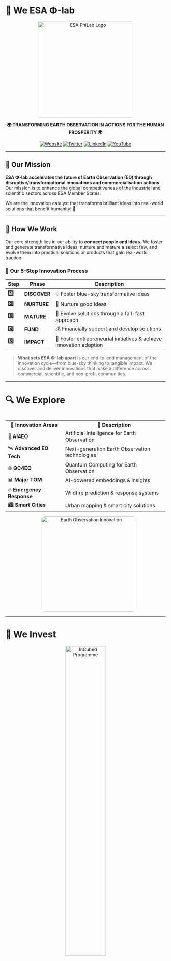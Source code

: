 # 🚀 We ESA Φ-lab 

<p align="center">
  <img src="https://philab.esa.int/wp-content/themes/philab24/assets/ESA_Title.svg" alt="ESA PhiLab Logo" width="300">
</p>

<p align="center">
  <strong>🌍 TRANSFORMING EARTH OBSERVATION IN ACTIONS FOR THE HUMAN PROSPERITY 🌍</strong>
</p>

<div align="center">

[![Website](https://img.shields.io/badge/Website-philab.esa.int-blue?style=for-the-badge)](https://philab.esa.int)
[![Twitter](https://img.shields.io/badge/Twitter-ESA_EO-1DA1F2?style=for-the-badge&logo=twitter&logoColor=white)](https://twitter.com/ESA_EO)
[![LinkedIn](https://img.shields.io/badge/LinkedIn-ESA_PhiLab-0077B5?style=for-the-badge&logo=linkedin&logoColor=white)](https://www.linkedin.com/groups/8984375/)
[![YouTube](https://img.shields.io/badge/YouTube-ESA-red?style=for-the-badge&logo=youtube&logoColor=white)](https://www.youtube.com/channel/UCIBaDdAbGlFDeS33shmlD0A)

</div>

---

## 🎯  Our Mission

**ESA Φ-lab accelerates the future of Earth Observation (EO) through disruptive/transformational innovations and commercialisation actions.** Our mission is to enhance the global competitiveness of the industrial and scientific sectors across ESA Member States.

We are the innovation catalyst that transforms brilliant ideas into real-world solutions that benefit humanity! 🌟

---

## 🔬 How We Work

Our core strength lies in our ability to **connect people and ideas**. We foster and generate transformative ideas, nurture and mature a select few, and evolve them into practical solutions or products that gain real-world traction.

### 🚀 Our 5-Step Innovation Process

<div align="center">

| Step | Phase | Description |
|------|-------|-------------|
| **1️⃣** | **DISCOVER** | 💡 Foster blue-sky transformative ideas |
| **2️⃣** | **NURTURE** | 🌱 Nurture good ideas |
| **3️⃣** | **MATURE** | 🔄 Evolve solutions through a fail-fast approach |
| **4️⃣** | **FUND** | 💰 Financially support and develop solutions |
| **5️⃣** | **IMPACT** | 🎯 Foster entrepreneurial initiatives & achieve innovation adoption |

</div>

> **What sets ESA Φ-lab apart** is our end-to-end management of the innovation cycle—from blue-sky thinking to tangible impact. We discover and deliver innovations that make a difference across commercial, scientific, and non-profit communities.

---
#    🔍 We Explore

<div align="center">
    <div align="center">
        <table style="display: inline-block; vertical-align: top;">
            <tr>
                <th>🔬 <strong>Innovation Areas</strong></th>
                <th>📝 <strong>Description</strong></th>
            </tr>
            <tr>
                <td>🤖 <strong>AI4EO</strong></td>
                <td>Artificial Intelligence for Earth Observation</td>
            </tr>
            <tr>
                <td>🛰️ <strong>Advanced EO Tech</strong></td>
                <td>Next-generation Earth Observation technologies</td>
            </tr>
            <tr>
                <td>🌐 <strong>QC4EO</strong></td>
                <td>Quantum Computing for Earth Observation</td>
            </tr>
            <tr>
                <td>📊 <strong>Major TOM</strong></td>
                <td>AI-powered embeddings & insights</td>
            </tr>
            <tr>
                <td>🔥 <strong>Emergency Response</strong></td>
                <td>Wildfire prediction & response systems</td>
            </tr>
            <tr>
                <td>🏙️ <strong>Smart Cities</strong></td>
                <td>Urban mapping & smart city solutions</td>
            </tr>
        </table>
        <img src="https://philab.esa.int/wp-content/uploads/sites/3/2024/09/pexels-spacex-586056_resized.jpg" alt="Earth Observation Innovation" width="300px" style="border-radius: 10px; display: inline-block; vertical-align: top; margin-left: 20px;">
    </div>
</div>

---

# 💼 We Invest

<div align="center">
    <img src="https://philab.esa.int/wp-content/uploads/sites/3/2025/01/InCubed_visual_resized.jpg" alt="InCubed Programme" width="50%" style="border-radius: 30px;">
</div>

Our aim is to **fill the gap between your innovative idea and the market**. Through our **InCubed programme**, we provide:

- 💰 **Financial Support**
- 🛠️ **Technical Assistance**
- 📈 **Business Development**
- 🚀 **Market Entry Support**
- 💡 **Risk-Capital Investment Access**



---



## 🤝 Our People & Partnerships

**Connecting people and ideas is at the very heart of what we do.** We collaborate with:

- 🎓 **Academia & Research Centers**
- 🏢 **Industry Partners**
- 🏛️ **National Space Centers**
- 💼 **Private Investors**
- 🌍 **Global Innovators**

### 🤝 Key Partners Include:
- **BIFOLD Berlin**
- **DFKI (German Research Center for AI)**
- **ELLIS (European Lab for Learning & Intelligent Systems)**
- **EPFL ECEO Lab**
- **ETH Zurich**
- **Altair**
- And many more innovative organizations worldwide!

---

## 📞 Get Involved

### 🚀 Opportunities

- 💼 **Work with us** - Join our innovation ecosystem
- 💡 **Submit your ideas** - Through our challenge programs
- 🤝 **Partnership opportunities** - Collaborate on cutting-edge projects
- 📚 **Research collaboration** - Academic and scientific partnerships

### 📬 Contact & Social Media

- 🌐 **Website**: [philab.esa.int](https://philab.esa.int)
- 📧 **Email**: [philab@esa.int](mailto:philab@esa.int)
- 🐦 **Twitter**: [@ESA_EO](https://twitter.com/ESA_EO)
- 💼 **LinkedIn**: [ESA Φ-lab Group](https://www.linkedin.com/groups/8984375/)

---

## 📚 Resources

- 📖 **Publications** - Latest research and findings
- 🎯 **Challenges** - Current innovation challenges
- 📋 **Useful Documents** - Guidelines and resources
- 🎪 **Events** - Upcoming conferences and workshops
- 💼 **Business Opportunities** - Doing business with Φ-lab

---

<div align="center">

**🌍 Transforming Earth Observation into Actions for Human Prosperity 🌟**

*Copyright 2024-2025 © European Space Agency. All Rights Reserved.*

</div>
